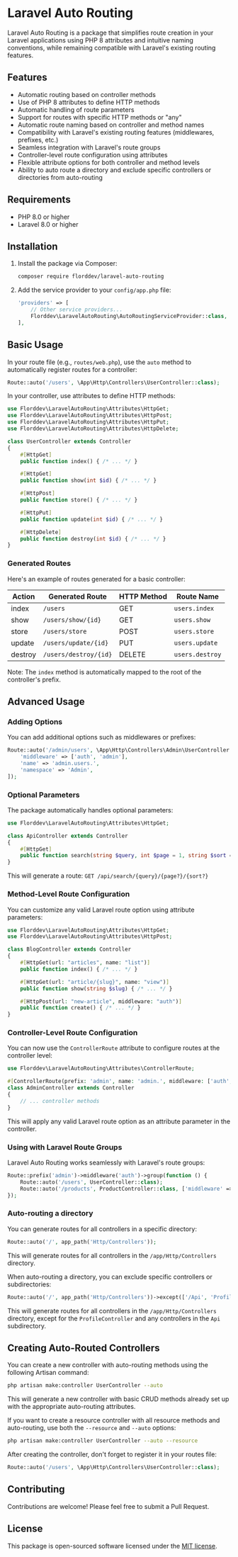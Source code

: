 # Laravel Auto Routing

Laravel Auto Routing is a package that simplifies route creation in your Laravel applications using PHP 8 attributes and intuitive naming conventions, while remaining compatible with Laravel's existing routing features.

## Features

- Automatic routing based on controller methods
- Use of PHP 8 attributes to define HTTP methods
- Automatic handling of route parameters
- Support for routes with specific HTTP methods or "any"
- Automatic route naming based on controller and method names
- Compatibility with Laravel's existing routing features (middlewares, prefixes, etc.)
- Seamless integration with Laravel's route groups
- Controller-level route configuration using attributes
- Flexible attribute options for both controller and method levels
- Ability to auto route a directory and exclude specific controllers or directories from auto-routing

## Requirements

- PHP 8.0 or higher
- Laravel 8.0 or higher

## Installation

1. Install the package via Composer:

    ```bash
    composer require florddev/laravel-auto-routing
    ```

2. Add the service provider to your `config/app.php` file:

    ```php
    'providers' => [
        // Other service providers...
        Florddev\LaravelAutoRouting\AutoRoutingServiceProvider::class,
    ],
    ```

## Basic Usage

In your route file (e.g., `routes/web.php`), use the `auto` method to automatically register routes for a controller:

```php
Route::auto('/users', \App\Http\Controllers\UserController::class);
```

In your controller, use attributes to define HTTP methods:

```php
use Florddev\LaravelAutoRouting\Attributes\HttpGet;
use Florddev\LaravelAutoRouting\Attributes\HttpPost;
use Florddev\LaravelAutoRouting\Attributes\HttpPut;
use Florddev\LaravelAutoRouting\Attributes\HttpDelete;

class UserController extends Controller
{
    #[HttpGet]
    public function index() { /* ... */ }

    #[HttpGet]
    public function show(int $id) { /* ... */ }

    #[HttpPost]
    public function store() { /* ... */ }

    #[HttpPut]
    public function update(int $id) { /* ... */ }

    #[HttpDelete]
    public function destroy(int $id) { /* ... */ }
}
```

### Generated Routes

Here's an example of routes generated for a basic controller:

| Action  | Generated Route       | HTTP Method | Route Name      |
| ------- | --------------------- | ----------- | --------------- |
| index   | `/users`              | GET         | `users.index`   |
| show    | `/users/show/{id}`    | GET         | `users.show`    |
| store   | `/users/store`        | POST        | `users.store`   |
| update  | `/users/update/{id}`  | PUT         | `users.update`  |
| destroy | `/users/destroy/{id}` | DELETE      | `users.destroy` |

Note: The `index` method is automatically mapped to the root of the controller's prefix.

## Advanced Usage

### Adding Options

You can add additional options such as middlewares or prefixes:

```php
Route::auto('/admin/users', \App\Http\Controllers\Admin\UserController::class, [
    'middleware' => ['auth', 'admin'],
    'name' => 'admin.users.',
    'namespace' => 'Admin',
]);
```

### Optional Parameters

The package automatically handles optional parameters:

```php
use Florddev\LaravelAutoRouting\Attributes\HttpGet;

class ApiController extends Controller
{
    #[HttpGet]
    public function search(string $query, int $page = 1, string $sort = 'desc') { /* ... */ }
}
```

This will generate a route: `GET /api/search/{query}/{page?}/{sort?}`

### Method-Level Route Configuration

You can customize any valid Laravel route option using attribute parameters:

```php
use Florddev\LaravelAutoRouting\Attributes\HttpGet;
use Florddev\LaravelAutoRouting\Attributes\HttpPost;

class BlogController extends Controller
{
    #[HttpGet(url: "articles", name: "list")]
    public function index() { /* ... */ }

    #[HttpGet(url: "article/{slug}", name: "view")]
    public function show(string $slug) { /* ... */ }

    #[HttpPost(url: "new-article", middleware: "auth")]
    public function create() { /* ... */ }
}
```

### Controller-Level Route Configuration

You can now use the `ControllerRoute` attribute to configure routes at the controller level:

```php
use Florddev\LaravelAutoRouting\Attributes\ControllerRoute;

#[ControllerRoute(prefix: 'admin', name: 'admin.', middleware: ['auth', 'admin'])]
class AdminController extends Controller
{
    // ... controller methods
}
```

This will apply any valid Laravel route option as an attribute parameter in the controller.

### Using with Laravel Route Groups

Laravel Auto Routing works seamlessly with Laravel's route groups:

```php
Route::prefix('admin')->middleware('auth')->group(function () {
    Route::auto('/users', UserController::class);
    Route::auto('/products', ProductController::class, ['middleware' => 'admin']);
});
```

### Auto-routing a directory

You can generate routes for all controllers in a specific directory:

```php
Route::auto('/', app_path('Http/Controllers'));
```

This will generate routes for all controllers in the `/app/Http/Controllers` directory.

When auto-routing a directory, you can exclude specific controllers or subdirectories:

```php
Route::auto('/', app_path('Http/Controllers'))->except(['/Api', 'ProfileController']);
```

This will generate routes for all controllers in the `/app/Http/Controllers` directory, except for the `ProfileController` and any controllers in the `Api` subdirectory.


## Creating Auto-Routed Controllers

You can create a new controller with auto-routing methods using the following Artisan command:

```bash
php artisan make:controller UserController --auto
```

This will generate a new controller with basic CRUD methods already set up with the appropriate auto-routing attributes.

If you want to create a resource controller with all resource methods and auto-routing, use both the `--resource` and `--auto` options:

```bash
php artisan make:controller UserController --auto --resource
```

After creating the controller, don't forget to register it in your routes file:

```php
Route::auto('/users', \App\Http\Controllers\UserController::class);
```

## Contributing

Contributions are welcome! Please feel free to submit a Pull Request.

## License

This package is open-sourced software licensed under the [MIT license](https://opensource.org/licenses/MIT).
